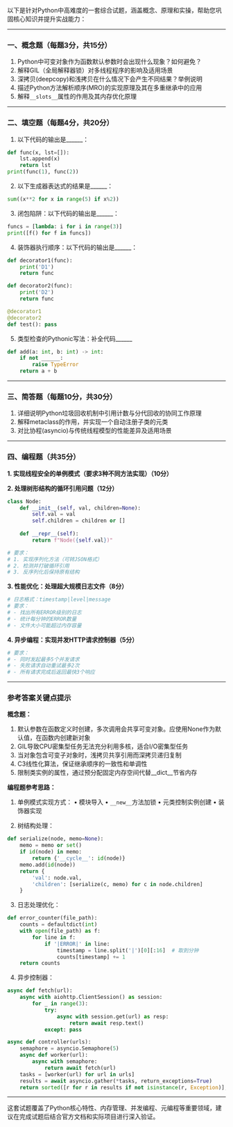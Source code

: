 以下是针对Python中高难度的一套综合试题，涵盖概念、原理和实操，帮助您巩固核心知识并提升实战能力：

---

### **一、概念题（每题3分，共15分）**
1. Python中可变对象作为函数默认参数时会出现什么现象？如何避免？
2. 解释GIL（全局解释器锁）对多线程程序的影响及适用场景
3. 深拷贝(deepcopy)和浅拷贝在什么情况下会产生不同结果？举例说明
4. 描述Python方法解析顺序(MRO)的实现原理及其在多重继承中的应用
5. 解释`__slots__`属性的作用及其内存优化原理

---

### **二、填空题（每题4分，共20分）**
1. 以下代码的输出是______：
```python
def func(x, lst=[]):
    lst.append(x)
    return lst
print(func(1), func(2))
```

2. 以下生成器表达式的结果是______：
```python
sum((x**2 for x in range(5) if x%2))
```

3. 闭包陷阱：以下代码的输出是______：
```python
funcs = [lambda: i for i in range(3)]
print([f() for f in funcs])
```

4. 装饰器执行顺序：以下代码的输出是______：
```python
def decorator1(func):
    print('D1')
    return func

def decorator2(func):
    print('D2')
    return func

@decorator1
@decorator2
def test(): pass
```

5. 类型检查的Pythonic写法：补全代码______
```python
def add(a: int, b: int) -> int:
    if not ______:
        raise TypeError
    return a + b
```

---

### **三、简答题（每题10分，共30分）**
1. 详细说明Python垃圾回收机制中引用计数与分代回收的协同工作原理
2. 解释metaclass的作用，并实现一个自动注册子类的元类
3. 对比协程(asyncio)与传统线程模型的性能差异及适用场景

---

### **四、编程题（共35分）**
**1. 实现线程安全的单例模式（要求3种不同方法实现）（10分）**

**2. 处理树形结构的循环引用问题（12分）**
```python
class Node:
    def __init__(self, val, children=None):
        self.val = val
        self.children = children or []
    
    def __repr__(self):
        return f"Node({self.val})"

# 要求：
# 1. 实现序列化方法（可转JSON格式）
# 2. 检测并打破循环引用
# 3. 反序列化后保持原有结构
```

**3. 性能优化：处理超大规模日志文件（8分）**
```python
# 日志格式：timestamp|level|message
# 要求：
# - 找出所有ERROR级别的日志
# - 统计每分钟的ERROR数量
# - 文件大小可能超过内存容量
```

**4. 异步编程：实现并发HTTP请求控制器（5分）**
```python
# 要求：
# - 同时发起最多5个并发请求
# - 失败请求自动重试最多2次
# - 所有请求完成后返回最快3个响应
```

---

### **参考答案关键点提示**

**概念题：**
1. 默认参数在函数定义时创建，多次调用会共享可变对象。应使用None作为默认值，在函数内创建新对象
2. GIL导致CPU密集型任务无法充分利用多核，适合I/O密集型任务
3. 当对象包含可变子对象时，浅拷贝共享引用而深拷贝递归复制
4. C3线性化算法，保证继承顺序的一致性和单调性
5. 限制类实例的属性，通过预分配固定内存空间代替__dict__节省内存

**编程题参考思路：**
1. 单例模式实现方式：
   • 模块导入
   • `__new__`方法加锁
   • 元类控制实例创建
   • 装饰器实现

2. 树结构处理：
```python
def serialize(node, memo=None):
    memo = memo or set()
    if id(node) in memo:
        return {'__cycle__': id(node)}
    memo.add(id(node))
    return {
        'val': node.val,
        'children': [serialize(c, memo) for c in node.children]
    }
```

3. 日志处理优化：
```python
def error_counter(file_path):
    counts = defaultdict(int)
    with open(file_path) as f:
        for line in f:
            if '|ERROR|' in line:
                timestamp = line.split('|')[0][:16]  # 取到分钟
                counts[timestamp] += 1
    return counts
```

4. 异步控制器：
```python
async def fetch(url):
    async with aiohttp.ClientSession() as session:
        for _ in range(3):
            try:
                async with session.get(url) as resp:
                    return await resp.text()
            except: pass

async def controller(urls):
    semaphore = asyncio.Semaphore(5)
    async def worker(url):
        async with semaphore:
            return await fetch(url)
    tasks = [worker(url) for url in urls]
    results = await asyncio.gather(*tasks, return_exceptions=True)
    return sorted([r for r in results if not isinstance(r, Exception)], key=lambda x: len(x))[:3]
```

---

这套试题覆盖了Python核心特性、内存管理、并发编程、元编程等重要领域，建议在完成试题后结合官方文档和实际项目进行深入验证。